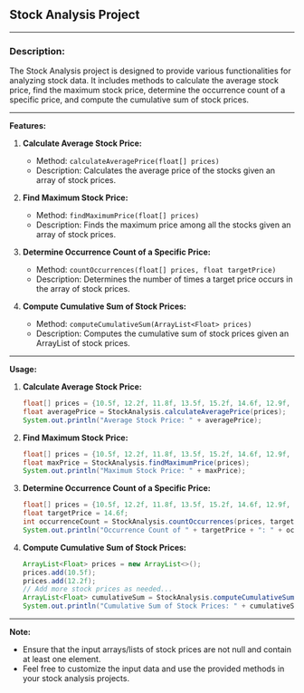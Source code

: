 ## Stock Analysis Project

---

### Description:

The Stock Analysis project is designed to provide various functionalities for analyzing stock data. It includes methods to calculate the average stock price, find the maximum stock price, determine the occurrence count of a specific price, and compute the cumulative sum of stock prices.

---

**Features:**

1. **Calculate Average Stock Price:**
   - Method: `calculateAveragePrice(float[] prices)`
   - Description: Calculates the average price of the stocks given an array of stock prices.

2. **Find Maximum Stock Price:**
   - Method: `findMaximumPrice(float[] prices)`
   - Description: Finds the maximum price among all the stocks given an array of stock prices.

3. **Determine Occurrence Count of a Specific Price:**
   - Method: `countOccurrences(float[] prices, float targetPrice)`
   - Description: Determines the number of times a target price occurs in the array of stock prices.

4. **Compute Cumulative Sum of Stock Prices:**
   - Method: `computeCumulativeSum(ArrayList<Float> prices)`
   - Description: Computes the cumulative sum of stock prices given an ArrayList of stock prices.

---

**Usage:**

1. **Calculate Average Stock Price:**
   ```java
   float[] prices = {10.5f, 12.2f, 11.8f, 13.5f, 15.2f, 14.6f, 12.9f, 13.7f, 14.3f, 15.1f};
   float averagePrice = StockAnalysis.calculateAveragePrice(prices);
   System.out.println("Average Stock Price: " + averagePrice);
   ```

2. **Find Maximum Stock Price:**
   ```java
   float[] prices = {10.5f, 12.2f, 11.8f, 13.5f, 15.2f, 14.6f, 12.9f, 13.7f, 14.3f, 15.1f};
   float maxPrice = StockAnalysis.findMaximumPrice(prices);
   System.out.println("Maximum Stock Price: " + maxPrice);
   ```

3. **Determine Occurrence Count of a Specific Price:**
   ```java
   float[] prices = {10.5f, 12.2f, 11.8f, 13.5f, 15.2f, 14.6f, 12.9f, 13.7f, 14.3f, 15.1f};
   float targetPrice = 14.6f;
   int occurrenceCount = StockAnalysis.countOccurrences(prices, targetPrice);
   System.out.println("Occurrence Count of " + targetPrice + ": " + occurrenceCount);
   ```

4. **Compute Cumulative Sum of Stock Prices:**
   ```java
   ArrayList<Float> prices = new ArrayList<>();
   prices.add(10.5f);
   prices.add(12.2f);
   // Add more stock prices as needed...
   ArrayList<Float> cumulativeSum = StockAnalysis.computeCumulativeSum(prices);
   System.out.println("Cumulative Sum of Stock Prices: " + cumulativeSum);
   ```

---

**Note:**

- Ensure that the input arrays/lists of stock prices are not null and contain at least one element.
- Feel free to customize the input data and use the provided methods in your stock analysis projects.